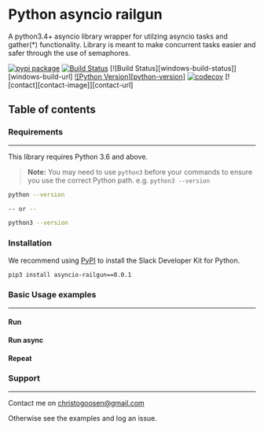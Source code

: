 # Python asyncio railgun
A python3.4+ asyncio library wrapper for utilzing asyncio tasks and gather(*) functionality. Library is meant to make concurrent tasks easier and safer through the use of semaphores.


[![pypi package][pypi-image]][pypi-url]
[![Build Status][travis-image]][travis-url]
[![Build Status][windows-build-status]][windows-build-url]
[![Python Version][python-version]][pypi-url]
[![codecov][codecov-image]][codecov-url]
[![contact][contact-image]][contact-url]


## Table of contents


### Requirements
---
This library requires Python 3.6 and above. 

> **Note:** You may need to use `python3` before your commands to ensure you use the correct Python path. e.g. `python3 --version`


```bash
python --version

-- or --

python3 --version
```

### Installation

We recommend using [PyPI][pypi] to install the Slack Developer Kit for Python.


```bash
pip3 install asyncio-railgun==0.0.1
```

### Basic Usage examples
---


#### Run

#### Run async

#### Repeat


### Support
---

Contact me on christogoosen@gmail.com

Otherwise see the examples and log an issue.

<!-- Markdown links -->
[pypi-image]: https://badge.fury.io/py/asyncio-railgun.svg
[pypi-url]: https://pypi.python.org/pypi/asyncio-railgun
[travis-image]: https://travis-ci.org/c-goosen/asyncio-railgun.svg?branch=master
[travis-url]: https://travis-ci.org/c-goosen/asyncio-railgun
[codecov-image]: https://codecov.io/gh/c-goosen/asyncio-railgun/branch/master/graph/badge.svg
[codecov-url]: https://codecov.io/gh/c-goosen/asyncio-railgun
[pypi]: https://pypi.python.org/pypi
[pipenv]: https://pypi.org/project/pipenv/
[gh-issues]: https://github.com/c-goosen/asyncio-railgun/issues
[aiohttp]: https://aiohttp.readthedocs.io/
